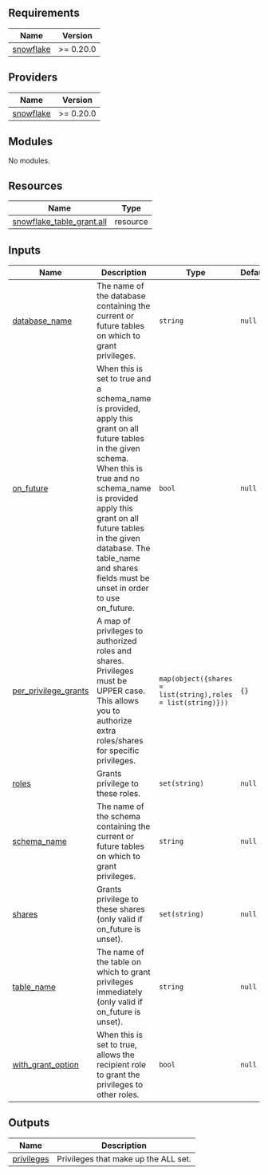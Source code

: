 <!-- START -->
## Requirements

| Name | Version |
|------|---------|
| <a name="requirement_snowflake"></a> [snowflake](#requirement\_snowflake) | >= 0.20.0 |

## Providers

| Name | Version |
|------|---------|
| <a name="provider_snowflake"></a> [snowflake](#provider\_snowflake) | >= 0.20.0 |

## Modules

No modules.

## Resources

| Name | Type |
|------|------|
| [snowflake_table_grant.all](https://registry.terraform.io/providers/chanzuckerberg/snowflake/latest/docs/resources/table_grant) | resource |

## Inputs

| Name | Description | Type | Default | Required |
|------|-------------|------|---------|:--------:|
| <a name="input_database_name"></a> [database\_name](#input\_database\_name) | The name of the database containing the current or future tables on which to grant privileges. | `string` | `null` | no |
| <a name="input_on_future"></a> [on\_future](#input\_on\_future) | When this is set to true and a schema\_name is provided, apply this grant on all future tables in the given schema. When this is true and no schema\_name is provided apply this grant on all future tables in the given database. The table\_name and shares fields must be unset in order to use on\_future. | `bool` | `null` | no |
| <a name="input_per_privilege_grants"></a> [per\_privilege\_grants](#input\_per\_privilege\_grants) | A map of privileges to authorized roles and shares. Privileges must be UPPER case.<br>  This allows you to authorize extra roles/shares for specific privileges. | `map(object({shares = list(string),roles = list(string)}))` | `{}` | no |
| <a name="input_roles"></a> [roles](#input\_roles) | Grants privilege to these roles. | `set(string)` | `null` | no |
| <a name="input_schema_name"></a> [schema\_name](#input\_schema\_name) | The name of the schema containing the current or future tables on which to grant privileges. | `string` | `null` | no |
| <a name="input_shares"></a> [shares](#input\_shares) | Grants privilege to these shares (only valid if on\_future is unset). | `set(string)` | `null` | no |
| <a name="input_table_name"></a> [table\_name](#input\_table\_name) | The name of the table on which to grant privileges immediately (only valid if on\_future is unset). | `string` | `null` | no |
| <a name="input_with_grant_option"></a> [with\_grant\_option](#input\_with\_grant\_option) | When this is set to true, allows the recipient role to grant the privileges to other roles. | `bool` | `null` | no |

## Outputs

| Name | Description |
|------|-------------|
| <a name="output_privileges"></a> [privileges](#output\_privileges) | Privileges that make up the ALL set. |
<!-- END -->
